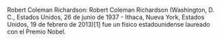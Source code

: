 Robert Coleman Richardson: Robert Coleman Richardson (Washington, D. C., Estados Unidos, 26 de junio de 1937 - Ithaca, Nueva York, Estados Unidos, 19 de febrero de 2013)[1]​ fue un físico estadounidense laureado con el Premio Nobel.
